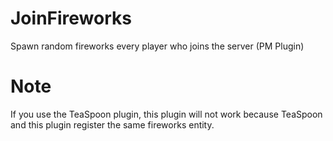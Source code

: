 # JoinFireworks
Spawn random fireworks every player who joins the server (PM Plugin)

# Note
If you use the TeaSpoon plugin, this plugin will not work because TeaSpoon and this plugin register the same fireworks entity.
